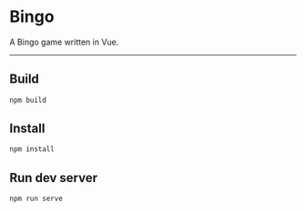 # Bingo  

A Bingo game written in Vue.


---

## Build

```sh
npm build
```

## Install

```sh
npm install
```

## Run dev server

```sh
npm run serve
```
